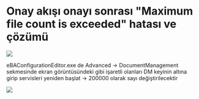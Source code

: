 # Onay akışı onayı sonrası "Maximum file count is exceeded" hatası ve çözümü 

![](https://docsbimser.blob.core.windows.net/imagecontainer/max%20file%20count%20hatası-08342d9c-9d19-4826-9f62-f814c8eafd49.png)

eBAConfigurationEditor.exe de Advanced -> DocumentManagement sekmesinde
ekran görüntüsündeki gibi  işaretli olanları DM keyinin altına girip servisleri yeniden başlat -> 200000 olarak sayı değiştirilecektir

![](https://docsbimser.blob.core.windows.net/imagecontainer/Max%20file%20size%20count%20solution-e3560f89-6a2c-420d-904e-e7c414810d40.png)

